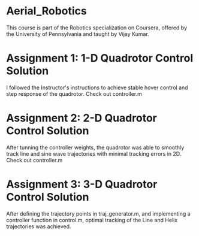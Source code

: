 # Aerial_Robotics
This course is part of the Robotics specialization on Coursera, offered by the University of Pennsylvania and taught by Vijay Kumar.

# Assignment 1: 1-D Quadrotor Control Solution
I followed the Instructor's instructions to achieve stable hover control and step response of the quadrotor.
Check out controller.m

# Assignment 2: 2-D Quadrotor Control Solution
After tunning the controller weights, the quadrotor was able to smoothly track line and sine wave trajectories with minimal tracking errors in 2D.
Check out controller.m

# Assignment 3: 3-D Quadrotor Control Solution
After defining the trajectory points in traj_generator.m, and implementing a controller function in control.m, optimal tracking of the Line and Helix trajectories was achieved.


